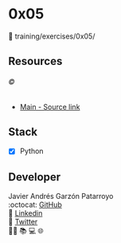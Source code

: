 # 0x05
:open_file_folder: training/exercises/0x05/

## Resources
###### :copyright:
* [Main - Source link](https://www.w3resource.com/python-exercises/python-basic-exercises.php)

## Stack
* [x] Python

## Developer
Javier Andrés Garzón Patarroyo  
:octocat: [GitHub](https://github.com/javierandresgp/)  
:link: [Linkedin](https://www.linkedin.com/in/javierandresgp/)  
:link: [Twitter](https://twitter.com/javierandresgp0)  
:man_technologist: :books: :computer: :globe_with_meridians: